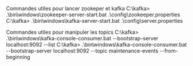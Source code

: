 Commandes utiles pour lancer zookeper et kafka
C:\kafka> .\bin\windows\zookeeper-server-start.bat .\config\zookeeper.properties
C:\kafka> .\bin\windows\kafka-server-start.bat .\config\server.properties

Commandes utiles pour manipuler les topics
C:\kafka> .\bin\windows\kafka-console-consumer.bat --bootstrap-server localhost:9092 --list
C:\kafka> .\bin\windows\kafka-console-consumer.bat --bootstrap-server localhost:9092 --topic maintenance-events --from-beginning